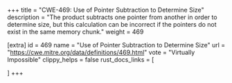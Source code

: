 +++
title = "CWE-469: Use of Pointer Subtraction to Determine Size"
description	= "The product subtracts one pointer from another in order to determine size, but this calculation can be incorrect if the pointers do not exist in the same memory chunk."
weight = 469

[extra]
id = 469
name = "Use of Pointer Subtraction to Determine Size"
url = "https://cwe.mitre.org/data/definitions/469.html"
vote = "Virtually Impossible"
clippy_helps = false
rust_docs_links = [
	
]
+++

